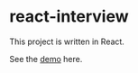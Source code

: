 # react-interview


This project is written in React.

See the [demo](https://react-interview-dusky.vercel.app/) here.
